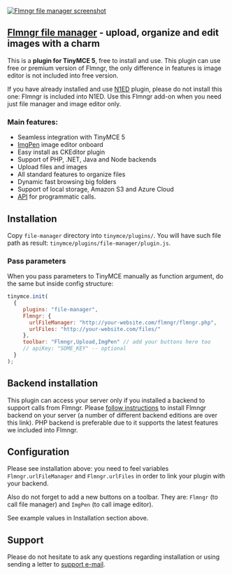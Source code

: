 [![Flmngr file manager screenshot](https://flmngr.com/img/file-manager.gif)](https://flmngr.com)

## [Flmngr file manager](https://flmngr.com) - upload, organize and edit images with a charm

This is a **plugin for TinyMCE 5**, free to install and use. This plugin can use free or premium version of Flmngr, the only difference in features is image editor is not included into free version.

If you have already installed and use [N1ED](https://n1ed.com) plugin, please do not install this one: Flmngr is included into N1ED. Use this Flmngr add-on when you need just file manager and image editor only.

### Main features:

- Seamless integration with TinyMCE 5
- [ImgPen](https://imgpen.com) image editor onboard
- Easy install as CKEditor plugin
- Support of PHP, .NET, Java and Node backends
- Upload files and images
- All standard features to organize files
- Dynamic fast browsing big folders
- Support of local storage, Amazon S3 and Azure Cloud
- [API](https://flmngr.com/api/classes/flmngr.html) for programmatic calls.

## Installation

Copy `file-manager` directory into `tinymce/plugins/`.
You will have such file path as result: `tinymce/plugins/file-manager/plugin.js`.

### Pass parameters

When you pass parameters to TinyMCE manually as function argument, do the same but inside config structure:
```js
tinymce.init(
  {
     plugins: "file-manager",
     Flmngr: {
       urlFileManager: "http://your-website.com/flmngr/flmngr.php",
       urlFiles: "http://your-website.com/files/"  
     },
     toolbar: "Flmngr,Upload,ImgPen" // add your buttons here too
     // apiKey: "SOME_KEY" -- optional
  }
);
```

## Backend installation

This plugin can access your server only if you installed a backend to support calls from Flmngr. Please [follow instructions](https://n1ed.com/install/manual/tinymce/install-tinymce-php-file-manager-composer) to install Flmngr backend on your server (a number of different backend editions are over this link). PHP backend is preferable due to it supports the latest features we included into Flmngr.

## Configuration

Please see installation above: you need to feel variables `Flmngr.urlFileManager` and `Flmngr.urlFiles` in order to link your plugin with your backend.

Also do not forget to add a new buttons on a toolbar. They are: `Flmngr` (to call file manager) and `ImgPen` (to call image editor).

See example values in Installation section above.

## Support

Please do not hesitate to ask any questions regarding installation or using sending a letter to [support e-mail](support@n1ed.zendesk.com).